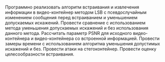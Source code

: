 Программно реализовать алгоритм встраивания и извлечения информации в видео-контейнер методом LSB с псевдослучайным изменением сообщения перед встраиванием и уменьшением допускаемых искажений. 
Провести сравнение с использованием метода уменьшения допускаемых искажений и без использования данного метода.
Рассчитать параметр PSNR для исходного видео-контейнера и видео-контейнера со встроенной информацией.
Провести замеры времени с использованием алгоритма уменьшения допустимых искажений и без.
Провести атаки на стегоконтейнер.
Провести оценку целесообразности встраивания.
